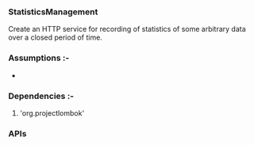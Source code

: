 ### StatisticsManagement

  Create an HTTP service for recording of statistics of some arbitrary data over a closed period of time.
  
###  Assumptions :-

 - 
 
###  Dependencies :-

  1. 'org.projectlombok'
  
### APIs

 
  
  
